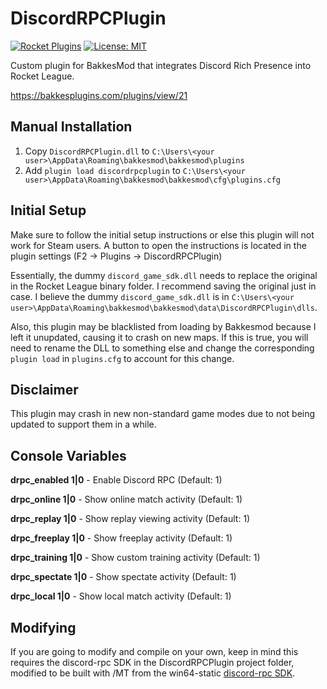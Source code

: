 # DiscordRPCPlugin

[![Rocket Plugins](https://img.shields.io/badge/downloads-20k-blue)](https://bakkesplugins.com/plugins/view/21)
[![License: MIT](https://img.shields.io/badge/license-MIT-blue.svg)](https://opensource.org/licenses/MIT)

Custom plugin for BakkesMod that integrates Discord Rich Presence into Rocket League.

https://bakkesplugins.com/plugins/view/21

## Manual Installation

1. Copy `DiscordRPCPlugin.dll` to `C:\Users\<your user>\AppData\Roaming\bakkesmod\bakkesmod\plugins`
2. Add `plugin load discordrpcplugin` to `C:\Users\<your user>\AppData\Roaming\bakkesmod\bakkesmod\cfg\plugins.cfg`

## Initial Setup

Make sure to follow the initial setup instructions or else this plugin will not work for Steam users. A button to open the instructions is located in the plugin settings (F2 -> Plugins -> DiscordRPCPlugin)

Essentially, the dummy `discord_game_sdk.dll` needs to replace the original in the Rocket League binary folder. I recommend saving the original just in case. I believe the dummy `discord_game_sdk.dll` is in `C:\Users\<your user>\AppData\Roaming\bakkesmod\bakkesmod\data\DiscordRPCPlugin\dlls`.

Also, this plugin may be blacklisted from loading by Bakkesmod because I left it unupdated, causing it to crash on new maps. If this is true, you will need to rename the DLL to something else and change the corresponding `plugin load` in `plugins.cfg` to account for this change.

## Disclaimer

This plugin may crash in new non-standard game modes due to not being updated to support them in a while.

## Console Variables

**drpc_enabled 1|0** - Enable Discord RPC (Default: 1)

**drpc_online 1|0** - Show online match activity (Default: 1)

**drpc_replay 1|0** - Show replay viewing activity (Default: 1)

**drpc_freeplay 1|0** - Show freeplay activity (Default: 1)

**drpc_training 1|0** - Show custom training activity (Default: 1)

**drpc_spectate 1|0** - Show spectate activity (Default: 1)

**drpc_local 1|0** - Show local match activity (Default: 1)

## Modifying

If you are going to modify and compile on your own, keep in mind this requires the discord-rpc SDK in the DiscordRPCPlugin project folder, modified to be built with /MT from the win64-static [discord-rpc SDK](https://github.com/discordapp/discord-rpc/releases).
